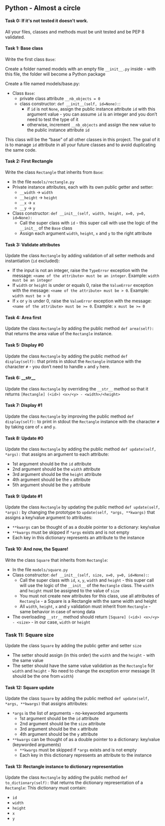 ## Python - Almost a circle

#### Task 0: If it's not tested it doesn't work.
All your files, classes and methods must be unit tested and be PEP 8 validated.

#### Task 1:  Base class
Write the first class `Base`:

Create a folder named models with an empty file `__init__.py` inside - with this file, the folder will become a Python package

Create a file named models/base.py:
- Class `Base`:
	- private class attribute `__nb_objects = 0`
	- class constructor: `def __init__(self, id=None):`:
		- if `id` is not `None`, assign the public instance attribute `id` with this argument value - you can assume `id` is an integer and you don’t need to test the type of it
		- otherwise, increment `__nb_objects` and assign the new value to the public instance attribute `id`

This class will be the “base” of all other classes in this project. The goal of it is to manage `id` attribute in all your future classes and to avoid duplicating the same code.

#### Task 2: First Rectangle
Write the class `Rectangle` that inherits from `Base`:
- In the file `models/rectangle.py`
- Private instance attributes, each with its own public getter and setter:
	- `__width` -> `width`
	- `__height` -> `height`
	- `__x` -> `x`
	- `__y` -> `y`
- Class constructor: `def __init__(self, width, height, x=0, y=0, id=None):`
	- Call the super class with `id` - this super call with use the logic of the `__init__` of the `Base` class
	- Assign each argument `width`, `height`, `x` and `y` to the right attribute

#### Task 3: Validate attributes
Update the class `Rectangle` by adding validation of all setter methods and instantiation (`id` excluded):
- If the input is not an integer, raise the `TypeError` exception with the message: `<name of the attribute> must be an integer`. Example: `width must be an integer`
- If `width` or `height` is under or equals 0, raise the `ValueError` exception with the message: `<name of the attribute> must be > 0`. Example: `width must be > 0`
- If `x` or `y` is under 0, raise the `ValueError` exception with the message: `<name of the attribute> must be >= 0`. Example: `x must be >= 0`

#### Task 4: Area first
Update the class `Rectangle` by adding the public method `def area(self):` that returns the area value of the `Rectangle` instance.

#### Task 5: Display #0
Update the class `Rectangle` by adding the public method `def display(self):` that prints in stdout the `Rectangle` instance with the character `#` - you don’t need to handle `x` and `y` here.

#### Task 6: \_\_str\_\_
Update the class `Rectangle` by overriding the `__str__` method so that it returns `[Rectangle] (<id>) <x>/<y> - <width>/<height>`

#### Task 7: Display #1
Update the class `Rectangle` by improving the public method `def display(self):` to print in stdout the `Rectangle` instance with the character `#` by taking care of `x` and `y`.

#### Task 8: Update #0
Update the class `Rectangle` by adding the public method `def update(self, *args):` that assigns an argument to each attribute:
- 1st argument should be the `id` attribute
- 2nd argument should be the `width` attribute
- 3rd argument should be the `height` attribute
- 4th argument should be the `x` attribute
- 5th argument should be the `y` attribute

#### Task 9: Update #1
Update the class `Rectangle` by updating the public method `def update(self, *args):` by changing the prototype to `update(self, *args, **kwargs)` that assigns a key/value argument to attributes:
- `**kwargs` can be thought of as a double pointer to a dictionary: key/value
- `**kwargs` must be skipped if `*args` exists and is not empty
- Each key in this dictionary represents an attribute to the instance

#### Task 10: And now, the Square!
Write the class `Square` that inherits from `Rectangle`:
- In the file `models/square.py`
- Class constructor: `def __init__(self, size, x=0, y=0, id=None):`:
	- Call the super class with `id`, `x`, `y`, `width` and `height` - this super call will use the logic of the `__init__` of the `Rectangle` class. The `width` and `height` must be assigned to the value of `size`
	- You must not create new attributes for this class, use all attributes of `Rectangle` - a Square is a Rectangle with the same width and height
	- All `width`, `height`, `x` and `y` validation must inherit from `Rectangle` - same behavior in case of wrong data
- The overloading `__str__` method should return `[Square] (<id>) <x>/<y> - <size>` - in our case, `width` or `height`

### Task 11: Square size
Update the class `Square` by adding the public getter and setter `size`
- The setter should assign (in this order) the `width` and the `height` - with the same value
- The setter should have the same value validation as the `Rectangle` for `width` and `height` - No need to change the exception error message (It should be the one from `width`)

#### Task 12: Square update
Update the class `Square` by adding the public method `def update(self, *args, **kwargs)` that assigns attributes:
- `*args` is the list of arguments - no-keyworded arguments
	- 1st argument should be the `id` attribute
	- 2nd argument should be the `size` attribute
	- 3rd argument should be the `x` attribute
	- 4th argument should be the `y` attribute
- `**kwargs` can be thought of as a double pointer to a dictionary: key/value (keyworded arguments)
	- `**kwargs` must be skipped if `*args` exists and is not empty
	- Each key in this dictionary represents an attribute to the instance

#### Task 13: Rectangle instance to dictionary representation
Update the class `Rectangle` by adding the public method `def to_dictionary(self):` that returns the dictionary representation of a `Rectangle`:
This dictionary must contain:
- `id`
- `width`
- `height`
- `x`
- `y`
